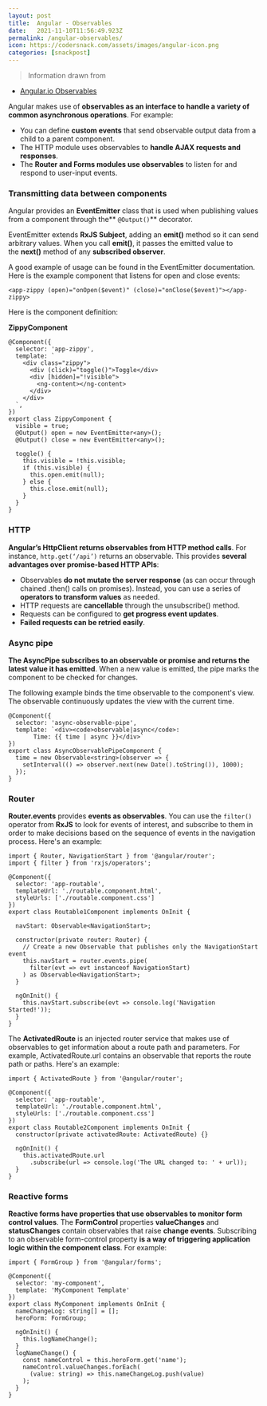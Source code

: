 ```yaml
---
layout: post
title:  Angular - Observables
date:   2021-11-10T11:56:49.923Z
permalink: /angular-observables/
icon: https://codersnack.com/assets/images/angular-icon.png
categories: [snackpost]
---
```


> Information drawn from 
- [Angular.io Observables](https://angular.io/guide/observables-in-angular)


Angular makes use of **observables as an interface to handle a variety of common asynchronous operations**. For example:
- You can define **custom events** that send observable output data from a child to a parent component.
- The HTTP module uses observables to **handle AJAX requests and responses**.
- The **Router and Forms modules use observables** to listen for and respond to user-input events.

### Transmitting data between components

Angular provides an **EventEmitter** class that is used when publishing values from a component through the** ```@Output()```** decorator. 

EventEmitter extends **RxJS Subject**, adding an **emit()** method so it can send arbitrary values. When you call **emit()**, it passes the emitted value to the **next()** method of any **subscribed observer**.

A good example of usage can be found in the EventEmitter documentation. Here is the example component that listens for open and close events:
```
<app-zippy (open)="onOpen($event)" (close)="onClose($event)"></app-zippy>
```

Here is the component definition:

**ZippyComponent**
```
@Component({
  selector: 'app-zippy',
  template: `
    <div class="zippy">
      <div (click)="toggle()">Toggle</div>
      <div [hidden]="!visible">
        <ng-content></ng-content>
      </div>
    </div>
  `,
})
export class ZippyComponent {
  visible = true;
  @Output() open = new EventEmitter<any>();
  @Output() close = new EventEmitter<any>();

  toggle() {
    this.visible = !this.visible;
    if (this.visible) {
      this.open.emit(null);
    } else {
      this.close.emit(null);
    }
  }
}
```

### HTTP


**Angular’s HttpClient returns observables from HTTP method calls**. For instance, ```http.get(‘/api’)``` returns an observable. This provides **several advantages over promise-based HTTP APIs**:

- Observables **do not mutate the server response** (as can occur through chained .then() calls on promises). Instead, you can use a series of **operators to transform values** as needed.
- HTTP requests are **cancellable** through the unsubscribe() method.
- Requests can be configured to **get progress event updates**.
- **Failed requests can be retried easily**.

### Async pipe

**The AsyncPipe subscribes to an observable or promise and returns the latest value it has emitted**. When a new value is emitted, the pipe marks the component to be checked for changes.

The following example binds the time observable to the component's view. The observable continuously updates the view with the current time.

```
@Component({
  selector: 'async-observable-pipe',
  template: `<div><code>observable|async</code>:
       Time: {{ time | async }}</div>`
})
export class AsyncObservablePipeComponent {
  time = new Observable<string>(observer => {
    setInterval(() => observer.next(new Date().toString()), 1000);
  });
}
```

### Router

**Router.events** provides **events as observables**. You can use the ```filter()``` operator from **RxJS** to look for events of interest, and subscribe to them in order to make decisions based on the sequence of events in the navigation process. Here's an example:

```
import { Router, NavigationStart } from '@angular/router';
import { filter } from 'rxjs/operators';

@Component({
  selector: 'app-routable',
  templateUrl: './routable.component.html',
  styleUrls: ['./routable.component.css']
})
export class Routable1Component implements OnInit {

  navStart: Observable<NavigationStart>;

  constructor(private router: Router) {
    // Create a new Observable that publishes only the NavigationStart event
    this.navStart = router.events.pipe(
      filter(evt => evt instanceof NavigationStart)
    ) as Observable<NavigationStart>;
  }

  ngOnInit() {
    this.navStart.subscribe(evt => console.log('Navigation Started!'));
  }
}
```

The **ActivatedRoute** is an injected router service that makes use of observables to get information about a route path and parameters. For example, ActivatedRoute.url contains an observable that reports the route path or paths. Here's an example:

```
import { ActivatedRoute } from '@angular/router';

@Component({
  selector: 'app-routable',
  templateUrl: './routable.component.html',
  styleUrls: ['./routable.component.css']
})
export class Routable2Component implements OnInit {
  constructor(private activatedRoute: ActivatedRoute) {}

  ngOnInit() {
    this.activatedRoute.url
      .subscribe(url => console.log('The URL changed to: ' + url));
  }
}
```

### Reactive forms

**Reactive forms have properties that use observables to monitor form control values**. The **FormControl** properties **valueChanges** and **statusChanges** contain observables that raise **change events**. Subscribing to an observable form-control property **is a way of triggering application logic within the component class**. For example:
```
import { FormGroup } from '@angular/forms';

@Component({
  selector: 'my-component',
  template: 'MyComponent Template'
})
export class MyComponent implements OnInit {
  nameChangeLog: string[] = [];
  heroForm: FormGroup;

  ngOnInit() {
    this.logNameChange();
  }
  logNameChange() {
    const nameControl = this.heroForm.get('name');
    nameControl.valueChanges.forEach(
      (value: string) => this.nameChangeLog.push(value)
    );
  }
}
```


